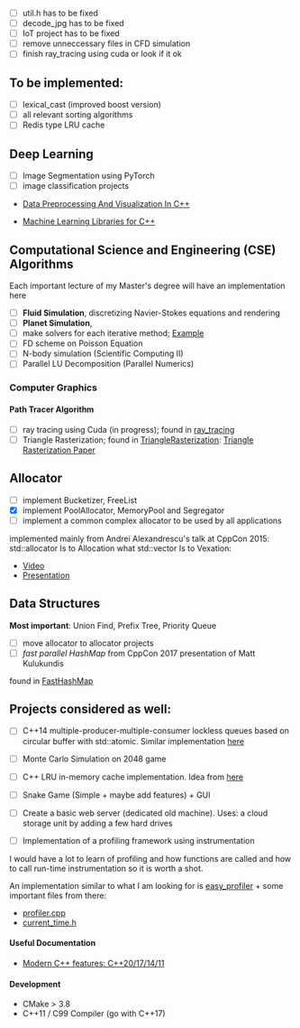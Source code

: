 
- [ ] util.h has to be fixed
- [ ] decode_jpg has to be fixed
- [ ] IoT project has to be fixed
- [ ] remove unneccessary files in CFD simulation
- [ ] finish ray_tracing using cuda or look if it ok

## To be implemented:
- [ ] lexical_cast (improved boost version)
- [ ] all relevant sorting algorithms
- [ ] Redis type LRU cache

## Deep Learning

- [ ] Image Segmentation using PyTorch
- [ ] image classification projects

- [Data Preprocessing And Visualization In C++](https://towardsdatascience.com/data-preprocessing-and-visualization-in-c-6d97ed236f3b)

- [Machine Learning Libraries for C++](https://www.analyticsvidhya.com/blog/2020/04/machine-learning-using-c-linear-logistic-regression/?utm_source=blog&utm_medium=introduction-machine-learning-libraries-c)


## Computational Science and Engineering (CSE) Algorithms
Each important lecture of my Master's degree will have an implementation here

- [ ] **Fluid Simulation**, discretizing Navier-Stokes equations and rendering
- [ ] **Planet Simulation**, 
- [ ] make solvers for each iterative method; [Example](https://math.nist.gov/iml++/)
- [ ] FD scheme on Poisson Equation
- [ ] N-body simulation (Scientific Computing II)
- [ ] Parallel LU Decomposition (Parallel Numerics)

### Computer Graphics

#### Path Tracer Algorithm

- [ ] ray tracing using Cuda (in progress); found in [ray_tracing](ray_tracing)
- [ ] Triangle Rasterization; found in [TriangleRasterization](TriangleRasterization): [Triangle Rasterization Paper](https://joshbeam.com/articles/triangle_rasterization/)

## Allocator

- [ ] implement Bucketizer, FreeList 
- [x] implement PoolAllocator, MemoryPool and Segregator 
- [ ] implement a common complex allocator to be used by all applications

implemented mainly from Andrei Alexandrescu's talk at CppCon 2015: std::allocator Is to Allocation what std::vector Is to Vexation:

- [Video](https://www.youtube.com/watch?v=LIb3L4vKZ7U&t=1991s&ab_channel=CppCon)
- [Presentation](https://github.com/CppCon/CppCon2015/blob/master/Presentations/allocator%20Is%20to%20Allocation%20what%20vector%20Is%20to%20Vexation/allocator%20Is%20to%20Allocation%20what%20vector%20Is%20to%20Vexation%20-%20Andrei%20Alexandrescu%20-%20CppCon%202015.pdf)

## Data Structures

**Most important**: Union Find, Prefix Tree, Priority Queue 

- [ ] move allocator to allocator projects
- [ ] *fast parallel HashMap* from CppCon 2017 presentation of Matt Kulukundis

found in [FastHashMap](FastHashMap)

## Projects considered as well:

- [ ] C++14 multiple-producer-multiple-consumer lockless queues based on circular buffer with std::atomic. Similar implementation [here](https://github.com/max0x7ba/atomic_queue)
- [ ] Monte Carlo Simulation on 2048 game
- [ ] C++ LRU in-memory cache implementation. Idea from [here](https://github.com/warxander/lruc)
- [ ] Snake Game (Simple + maybe add features) + GUI
- [ ] Create a basic web server (dedicated old machine). Uses: a cloud storage unit by adding a few hard drives

- [ ] Implementation of a profiling framework using instrumentation

I would have a lot to learn of profiling and how functions are called and how to call run-time instrumentation so it is worth a shot.

An implementation similar to what I am looking for is [easy_profiler](https://github.com/yse/easy_profiler) + some important files from there:
- [profiler.cpp](https://github.com/yse/easy_profiler/blob/develop/easy_profiler_core/profiler.cpp)
- [current_time.h](https://github.com/yse/easy_profiler/blob/develop/easy_profiler_core/current_time.h)


#### Useful Documentation
- [Modern C++ features: C++20/17/14/11](https://github.com/AnthonyCalandra/modern-cpp-features)

#### Development
- CMake > 3.8
- C++11 / C99 Compiler (go with C++17)
